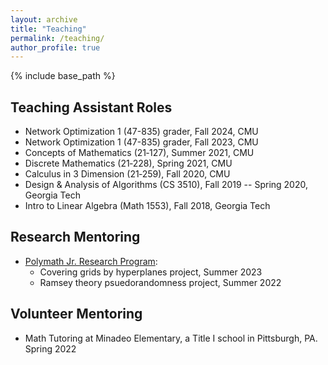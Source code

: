 ```yaml
---
layout: archive
title: "Teaching"
permalink: /teaching/
author_profile: true
---
```


{% include base_path %}

## Teaching Assistant Roles
  - Network Optimization 1 (47-835) grader, Fall 2024, CMU
  - Network Optimization 1 (47-835) grader, Fall 2023, CMU
  - Concepts of Mathematics (21‑127), Summer 2021, CMU
  - Discrete Mathematics (21‑228), Spring 2021, CMU
  - Calculus in 3 Dimension (21‑259), Fall 2020, CMU
  - Design & Analysis of Algorithms (CS 3510), Fall 2019 -- Spring 2020, Georgia Tech
  - Intro to Linear Algebra (Math 1553), Fall 2018, Georgia Tech

## Research Mentoring
  - [Polymath Jr. Research Program](https://geometrynyc.wixsite.com/polymathreu): 
    - Covering grids by hyperplanes project, Summer 2023
    - Ramsey theory psuedorandomness project, Summer 2022

## Volunteer Mentoring
  - Math Tutoring at Minadeo Elementary, a Title I school in Pittsburgh, PA. Spring 2022